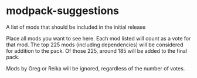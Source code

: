 modpack-suggestions
===================

A list of mods that should be included in the initial release

Place all mods you want to see here. Each mod listed will count as a vote for that mod. The top 225 mods (including dependencies) will be considered for addition to the pack. Of those 225, around 185 will be added to the final pack.

Mods by Greg or Reika will be ignored, regardless of the number of votes.
